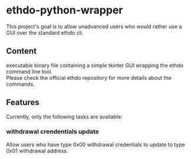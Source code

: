 # ethdo-python-wrapper

This project's goal is to allow unadvanced users who would rather use a GUI over the standard ethdo cli.  

## Content

executable binary file containing a simple tkinter GUI wrapping the ethdo command line tool.  
Please check the official ethdo repository for more details about the commands. 

## Features 

Currently, only the following tasks are available: 

### withdrawal crendentials update 
Allow users who have type 0x00 withdrawal credentials to update to type 0x01 withdrawal address.  

